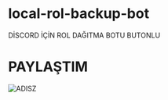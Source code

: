 # local-rol-backup-bot

DİSCORD İÇİN ROL DAĞITMA BOTU BUTONLU

# PAYLAŞTIM

![ADISZ](https://i.imgur.com/fFBpdYH.png)
